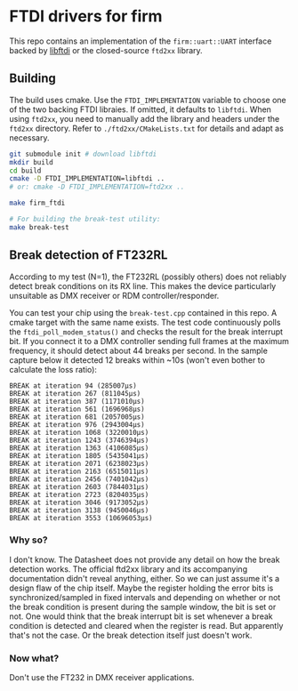 # FTDI drivers for firm

This repo contains an implementation of the `firm::uart::UART` interface backed by [libftdi](https://www.intra2net.com/en/developer/libftdi/) or the closed-source `ftd2xx` library.

## Building

The build uses cmake. Use the `FTDI_IMPLEMENTATION` variable to choose one of the two backing FTDI libraies. If omitted, it defaults to `libftdi`. When using `ftd2xx`, you need to manually add the library and headers under the `ftd2xx` directory. Refer to `./ftd2xx/CMakeLists.txt` for details and adapt as necessary.

```sh
git submodule init # download libftdi
mkdir build
cd build
cmake -D FTDI_IMPLEMENTATION=libftdi ..
# or: cmake -D FTDI_IMPLEMENTATION=ftd2xx ..

make firm_ftdi

# For building the break-test utility:
make break-test
```

## Break detection of FT232RL

According to my test (N=1), the FT232RL (possibly others) does not reliably detect break conditions on its RX line. This makes the device particularly unsuitable as DMX receiver or RDM controller/responder.

You can test your chip using the `break-test.cpp` contained in this repo. A cmake target with the same name exists. The test code continuously polls the `ftdi_poll_modem_status()` and checks the result for the break interrupt bit. If you connect it to a DMX controller sending full frames at the maximum frequency, it should detect about 44 breaks per second. In the sample capture below it detected 12 breaks within ~10s (won't even bother to calculate the loss ratio):

```
BREAK at iteration 94 (285007µs)
BREAK at iteration 267 (811045µs)
BREAK at iteration 387 (1171010µs)
BREAK at iteration 561 (1696968µs)
BREAK at iteration 681 (2057005µs)
BREAK at iteration 976 (2943004µs)
BREAK at iteration 1068 (3220010µs)
BREAK at iteration 1243 (3746394µs)
BREAK at iteration 1363 (4106085µs)
BREAK at iteration 1805 (5435041µs)
BREAK at iteration 2071 (6238023µs)
BREAK at iteration 2163 (6515011µs)
BREAK at iteration 2456 (7401042µs)
BREAK at iteration 2603 (7844031µs)
BREAK at iteration 2723 (8204035µs)
BREAK at iteration 3046 (9173052µs)
BREAK at iteration 3138 (9450046µs)
BREAK at iteration 3553 (10696053µs)
```

### Why so?

I don't know. The Datasheet does not provide any detail on how the break detection works. The official ftd2xx library and its accompanying documentation didn't reveal anything, either. So we can just assume it's a design flaw of the chip itself. Maybe the register holding the error bits is synchronized/sampled in fixed intervals and depending on whether or not the break condition is present during the sample window, the bit is set or not. One would think that the break interrupt bit is set whenever a break condition is detected and cleared when the register is read. But apparently that's not the case. Or the break detection itself just doesn't work.

### Now what?

Don't use the FT232 in DMX receiver applications.
